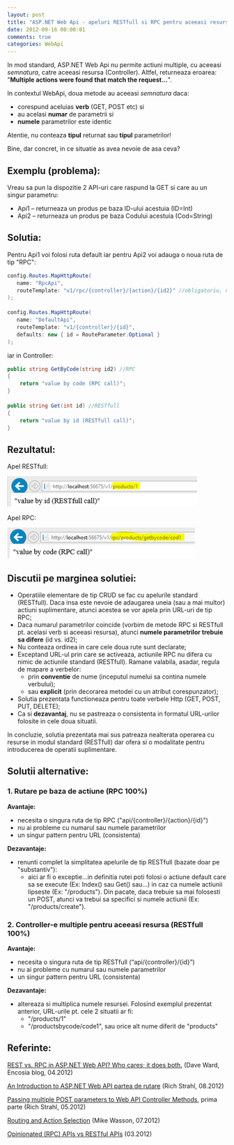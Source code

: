 ```yaml
---
layout: post
title: "ASP.NET Web Api - apeluri RESTfull si RPC pentru aceeasi resursa"
date: 2012-09-16 00:00:01
comments: true
categories: WebApi
---
```


In mod standard, ASP.NET Web Api nu permite actiuni multiple, cu aceeasi _semnatura_, catre aceeasi resursa (Controller). Altfel, returneaza eroarea: "**Multiple actions were found that match the request...**".

In contextul WebApi, doua metode au aceeasi _semnatura_ daca:

- corespund aceluias **verb** (GET, POST etc) si
- au acelasi **numar** de parametrii si
- **numele** parametrilor este identic

Atentie, nu conteaza **tipul** returnat sau **tipul** parametrilor!

Bine, dar concret, in ce situatie as avea nevoie de asa ceva?

## Exemplu (problema):

Vreau sa pun la dispozitie 2 API-uri care raspund la GET si care au un singur parametru:

- Api1 – returneaza un produs pe baza ID-ului acestuia (ID=Int)
- Api2 – returneaza un produs pe baza Codului acestuia (Cod=String)

## Solutia:

Pentru Api1 voi folosi ruta default iar pentru Api2 voi adauga o noua ruta de tip "RPC":

```csharp
config.Routes.MapHttpRoute(
   name: "RpcApi",
   routeTemplate: "v1/rpc/{controller}/{action}/{id2}" //obligatoriu, numele param. tb. sa fie diferit
);

config.Routes.MapHttpRoute(
   name: "DefaultApi",
   routeTemplate: "v1/{controller}/{id}",
   defaults: new { id = RouteParameter.Optional }
);
```

iar in Controller:

```csharp
public string GetByCode(string id2) //RPC
{
    return "value by code (RPC call)";
}

public string Get(int id) //RESTfull
{
    return "value by id (RESTfull call)";
}
```

## Rezultatul:

Apel RESTfull:

![](/assets/images/2012/Restfull.png)

Apel RPC:

![](/assets/images/2012/Rpc.png)

## Discutii pe marginea solutiei:

- Operatiile elementare de tip CRUD se fac cu apelurile standard (RESTfull). Daca insa este nevoie de adaugarea uneia (sau a mai multor) actiuni suplimentare, atunci acestea se vor apela prin URL-uri de tip RPC;
- Daca numarul parametrilor coincide (vorbim de metode RPC si RESTfull pt. acelasi verb si aceeasi resursa), atunci **numele parametrilor trebuie sa difere** (id vs. id2);
- Nu conteaza ordinea in care cele doua rute sunt declarate;
- Exceptand URL-ul prin care se activeaza, actiunile RPC nu difera cu nimic de actiunile standard (RESTfull). Ramane valabila, asadar, regula de mapare a verbelor:
  - prin **conventie** de nume (inceputul numelui sa contina numele verbului);
  - sau **explicit** (prin decorarea metodei cu un atribut corespunzator);
- Solutia prezentata functioneaza pentru toate verbele Http (GET, POST, PUT, DELETE);
- Ca si **dezavantaj**, nu se pastreaza o consistenta in formatul URL-urilor folosite in cele doua situatii.

In concluzie, solutia prezentata mai sus patreaza nealterata operarea cu resurse in modul standard (RESTfull) dar ofera si o modalitate pentru introducerea de operatii suplimentare.

## Solutii alternative:

### 1. Rutare pe baza de actiune (RPC 100%)

**Avantaje:**

- necesita o singura ruta de tip RPC ("api/{controller}/{action}/{id}")
- nu ai probleme cu numarul sau numele parametrilor
- un singur pattern pentru URL (consistenta)

**Dezavantaje:**

- renunti complet la simplitatea apelurile de tip RESTfull (bazate doar pe "substantiv"):
  - aici ar fi o exceptie…in definitia rutei poti folosi o actiune default care sa se execute (Ex: Index() sau Get() sau...) in caz ca numele actiunii lipseste (Ex: "/products"). Din pacate, daca trebuie sa mai folosesti un POST, atunci va trebui sa specifici si numele actiunii (Ex: "/products/create").

### 2. Controller-e multiple pentru aceeasi resursa (RESTfull 100%)

**Avantaje:**

- necesita o singura ruta de tip RESTfull (“api/{controller}/{id}”)
- nu ai probleme cu numarul sau numele parametrilor
- un singur pattern pentru URL (consistenta)

**Dezavantaje:**

- altereaza si multiplica numele resursei. Folosind exemplul prezentat anterior, URL-urile pt. cele 2 situatii ar fi:
  - "/products/1"
  - "/productsbycode/code1", sau orice alt nume diferit de "products"

## Referinte:

[REST vs. RPC in ASP.NET Web API? Who cares; it does both.](http://encosia.com/rest-vs-rpc-in-asp-net-web-api-who-cares-it-does-both/) (Dave Ward, Encosia blog, 04.2012)

[An Introduction to ASP.NET Web API partea de rutare](http://weblog.west-wind.com/posts/2012/Aug/21/An-Introduction-to-ASPNET-Web-API) (Rich Strahl, 08.2012)

[Passing multiple POST parameters to Web API Controller Methods](http://weblog.west-wind.com/posts/2012/May/08/Passing-multiple-POST-parameters-to-Web-API-Controller-Methods), prima parte (Rich Strahl, 05.2012)

[Routing and Action Selection](http://www.asp.net/web-api/overview/web-api-routing-and-actions/routing-and-action-selection) (Mike Wasson, 07.2012)

[Opinionated (RPC) APIs vs RESTful APIs](http://blog.perfectapi.com/2012/opinionated-rpc-apis-vs-restful-apis/) (03.2012)
